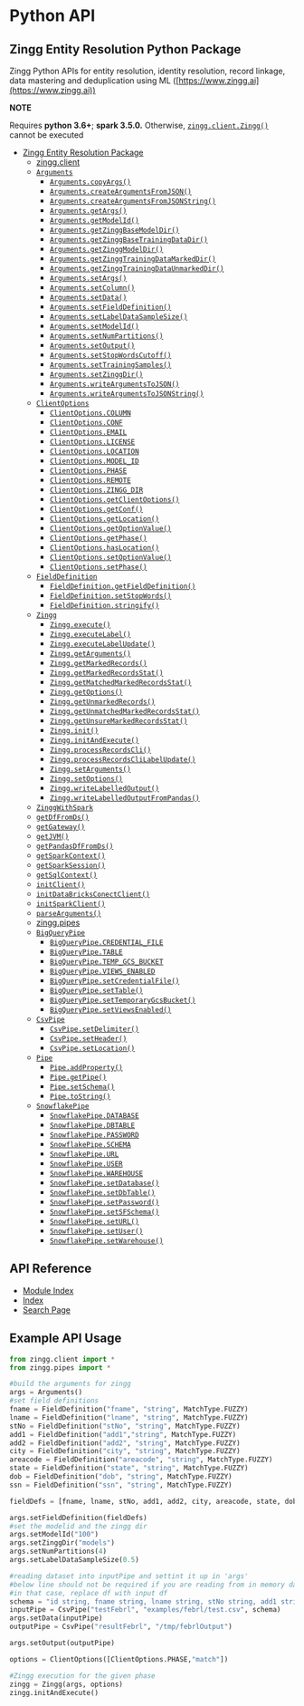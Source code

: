 # Python API

## Zingg Entity Resolution Python Package

Zingg Python APIs for entity resolution, identity resolution, record linkage, data mastering and deduplication using ML ([https://www.zingg.ai](https://www.zingg.ai))

**NOTE**

Requires **python 3.6+**; **spark 3.5.0.** Otherwise, [`zingg.client.Zingg()`](zingg.md#zingg.client.Zingg) cannot be executed

* [Zingg Entity Resolution Package](zingg.md)
  * [zingg.client](zingg.md#zingg-client)
  * [`Arguments`](zingg.md#zingg.client.Arguments)
    * [`Arguments.copyArgs()`](zingg.md#zingg.client.Arguments.copyArgs)
    * [`Arguments.createArgumentsFromJSON()`](zingg.md#zingg.client.Arguments.createArgumentsFromJSON)
    * [`Arguments.createArgumentsFromJSONString()`](zingg.md#zingg.client.Arguments.createArgumentsFromJSONString)
    * [`Arguments.getArgs()`](zingg.md#zingg.client.Arguments.getArgs)
    * [`Arguments.getModelId()`](zingg.md#zingg.client.Arguments.getModelId)
    * [`Arguments.getZinggBaseModelDir()`](zingg.md#zingg.client.Arguments.getZinggBaseModelDir)
    * [`Arguments.getZinggBaseTrainingDataDir()`](zingg.md#zingg.client.Arguments.getZinggBaseTrainingDataDir)
    * [`Arguments.getZinggModelDir()`](zingg.md#zingg.client.Arguments.getZinggModelDir)
    * [`Arguments.getZinggTrainingDataMarkedDir()`](zingg.md#zingg.client.Arguments.getZinggTrainingDataMarkedDir)
    * [`Arguments.getZinggTrainingDataUnmarkedDir()`](zingg.md#zingg.client.Arguments.getZinggTrainingDataUnmarkedDir)
    * [`Arguments.setArgs()`](zingg.md#zingg.client.Arguments.setArgs)
    * [`Arguments.setColumn()`](zingg.md#zingg.client.Arguments.setColumn)
    * [`Arguments.setData()`](zingg.md#zingg.client.Arguments.setData)
    * [`Arguments.setFieldDefinition()`](zingg.md#zingg.client.Arguments.setFieldDefinition)
    * [`Arguments.setLabelDataSampleSize()`](zingg.md#zingg.client.Arguments.setLabelDataSampleSize)
    * [`Arguments.setModelId()`](zingg.md#zingg.client.Arguments.setModelId)
    * [`Arguments.setNumPartitions()`](zingg.md#zingg.client.Arguments.setNumPartitions)
    * [`Arguments.setOutput()`](zingg.md#zingg.client.Arguments.setOutput)
    * [`Arguments.setStopWordsCutoff()`](zingg.md#zingg.client.Arguments.setStopWordsCutoff)
    * [`Arguments.setTrainingSamples()`](zingg.md#zingg.client.Arguments.setTrainingSamples)
    * [`Arguments.setZinggDir()`](zingg.md#zingg.client.Arguments.setZinggDir)
    * [`Arguments.writeArgumentsToJSON()`](zingg.md#zingg.client.Arguments.writeArgumentsToJSON)
    * [`Arguments.writeArgumentsToJSONString()`](zingg.md#zingg.client.Arguments.writeArgumentsToJSONString)
  * [`ClientOptions`](zingg.md#zingg.client.ClientOptions)
    * [`ClientOptions.COLUMN`](zingg.md#zingg.client.ClientOptions.COLUMN)
    * [`ClientOptions.CONF`](zingg.md#zingg.client.ClientOptions.CONF)
    * [`ClientOptions.EMAIL`](zingg.md#zingg.client.ClientOptions.EMAIL)
    * [`ClientOptions.LICENSE`](zingg.md#zingg.client.ClientOptions.LICENSE)
    * [`ClientOptions.LOCATION`](zingg.md#zingg.client.ClientOptions.LOCATION)
    * [`ClientOptions.MODEL_ID`](zingg.md#zingg.client.ClientOptions.MODEL\_ID)
    * [`ClientOptions.PHASE`](zingg.md#zingg.client.ClientOptions.PHASE)
    * [`ClientOptions.REMOTE`](zingg.md#zingg.client.ClientOptions.REMOTE)
    * [`ClientOptions.ZINGG_DIR`](zingg.md#zingg.client.ClientOptions.ZINGG\_DIR)
    * [`ClientOptions.getClientOptions()`](zingg.md#zingg.client.ClientOptions.getClientOptions)
    * [`ClientOptions.getConf()`](zingg.md#zingg.client.ClientOptions.getConf)
    * [`ClientOptions.getLocation()`](zingg.md#zingg.client.ClientOptions.getLocation)
    * [`ClientOptions.getOptionValue()`](zingg.md#zingg.client.ClientOptions.getOptionValue)
    * [`ClientOptions.getPhase()`](zingg.md#zingg.client.ClientOptions.getPhase)
    * [`ClientOptions.hasLocation()`](zingg.md#zingg.client.ClientOptions.hasLocation)
    * [`ClientOptions.setOptionValue()`](zingg.md#zingg.client.ClientOptions.setOptionValue)
    * [`ClientOptions.setPhase()`](zingg.md#zingg.client.ClientOptions.setPhase)
  * [`FieldDefinition`](zingg.md#zingg.client.FieldDefinition)
    * [`FieldDefinition.getFieldDefinition()`](zingg.md#zingg.client.FieldDefinition.getFieldDefinition)
    * [`FieldDefinition.setStopWords()`](zingg.md#zingg.client.FieldDefinition.setStopWords)
    * [`FieldDefinition.stringify()`](zingg.md#zingg.client.FieldDefinition.stringify)
  * [`Zingg`](zingg.md#zingg.client.Zingg)
    * [`Zingg.execute()`](zingg.md#zingg.client.Zingg.execute)
    * [`Zingg.executeLabel()`](zingg.md#zingg.client.Zingg.executeLabel)
    * [`Zingg.executeLabelUpdate()`](zingg.md#zingg.client.Zingg.executeLabelUpdate)
    * [`Zingg.getArguments()`](zingg.md#zingg.client.Zingg.getArguments)
    * [`Zingg.getMarkedRecords()`](zingg.md#zingg.client.Zingg.getMarkedRecords)
    * [`Zingg.getMarkedRecordsStat()`](zingg.md#zingg.client.Zingg.getMarkedRecordsStat)
    * [`Zingg.getMatchedMarkedRecordsStat()`](zingg.md#zingg.client.Zingg.getMatchedMarkedRecordsStat)
    * [`Zingg.getOptions()`](zingg.md#zingg.client.Zingg.getOptions)
    * [`Zingg.getUnmarkedRecords()`](zingg.md#zingg.client.Zingg.getUnmarkedRecords)
    * [`Zingg.getUnmatchedMarkedRecordsStat()`](zingg.md#zingg.client.Zingg.getUnmatchedMarkedRecordsStat)
    * [`Zingg.getUnsureMarkedRecordsStat()`](zingg.md#zingg.client.Zingg.getUnsureMarkedRecordsStat)
    * [`Zingg.init()`](zingg.md#zingg.client.Zingg.init)
    * [`Zingg.initAndExecute()`](zingg.md#zingg.client.Zingg.initAndExecute)
    * [`Zingg.processRecordsCli()`](zingg.md#zingg.client.Zingg.processRecordsCli)
    * [`Zingg.processRecordsCliLabelUpdate()`](zingg.md#zingg.client.Zingg.processRecordsCliLabelUpdate)
    * [`Zingg.setArguments()`](zingg.md#zingg.client.Zingg.setArguments)
    * [`Zingg.setOptions()`](zingg.md#zingg.client.Zingg.setOptions)
    * [`Zingg.writeLabelledOutput()`](zingg.md#zingg.client.Zingg.writeLabelledOutput)
    * [`Zingg.writeLabelledOutputFromPandas()`](zingg.md#zingg.client.Zingg.writeLabelledOutputFromPandas)
  * [`ZinggWithSpark`](zingg.md#zingg.client.ZinggWithSpark)
  * [`getDfFromDs()`](zingg.md#zingg.client.getDfFromDs)
  * [`getGateway()`](zingg.md#zingg.client.getGateway)
  * [`getJVM()`](zingg.md#zingg.client.getJVM)
  * [`getPandasDfFromDs()`](zingg.md#zingg.client.getPandasDfFromDs)
  * [`getSparkContext()`](zingg.md#zingg.client.getSparkContext)
  * [`getSparkSession()`](zingg.md#zingg.client.getSparkSession)
  * [`getSqlContext()`](zingg.md#zingg.client.getSqlContext)
  * [`initClient()`](zingg.md#zingg.client.initClient)
  * [`initDataBricksConectClient()`](zingg.md#zingg.client.initDataBricksConectClient)
  * [`initSparkClient()`](zingg.md#zingg.client.initSparkClient)
  * [`parseArguments()`](zingg.md#zingg.client.parseArguments)
  * [zingg.pipes](zingg.md#zingg-pipes)
  * [`BigQueryPipe`](zingg.md#zingg.pipes.BigQueryPipe)
    * [`BigQueryPipe.CREDENTIAL_FILE`](zingg.md#zingg.pipes.BigQueryPipe.CREDENTIAL\_FILE)
    * [`BigQueryPipe.TABLE`](zingg.md#zingg.pipes.BigQueryPipe.TABLE)
    * [`BigQueryPipe.TEMP_GCS_BUCKET`](zingg.md#zingg.pipes.BigQueryPipe.TEMP\_GCS\_BUCKET)
    * [`BigQueryPipe.VIEWS_ENABLED`](zingg.md#zingg.pipes.BigQueryPipe.VIEWS\_ENABLED)
    * [`BigQueryPipe.setCredentialFile()`](zingg.md#zingg.pipes.BigQueryPipe.setCredentialFile)
    * [`BigQueryPipe.setTable()`](zingg.md#zingg.pipes.BigQueryPipe.setTable)
    * [`BigQueryPipe.setTemporaryGcsBucket()`](zingg.md#zingg.pipes.BigQueryPipe.setTemporaryGcsBucket)
    * [`BigQueryPipe.setViewsEnabled()`](zingg.md#zingg.pipes.BigQueryPipe.setViewsEnabled)
  * [`CsvPipe`](zingg.md#zingg.pipes.CsvPipe)
    * [`CsvPipe.setDelimiter()`](zingg.md#zingg.pipes.CsvPipe.setDelimiter)
    * [`CsvPipe.setHeader()`](zingg.md#zingg.pipes.CsvPipe.setHeader)
    * [`CsvPipe.setLocation()`](zingg.md#zingg.pipes.CsvPipe.setLocation)
  * [`Pipe`](zingg.md#zingg.pipes.Pipe)
    * [`Pipe.addProperty()`](zingg.md#zingg.pipes.Pipe.addProperty)
    * [`Pipe.getPipe()`](zingg.md#zingg.pipes.Pipe.getPipe)
    * [`Pipe.setSchema()`](zingg.md#zingg.pipes.Pipe.setSchema)
    * [`Pipe.toString()`](zingg.md#zingg.pipes.Pipe.toString)
  * [`SnowflakePipe`](zingg.md#zingg.pipes.SnowflakePipe)
    * [`SnowflakePipe.DATABASE`](zingg.md#zingg.pipes.SnowflakePipe.DATABASE)
    * [`SnowflakePipe.DBTABLE`](zingg.md#zingg.pipes.SnowflakePipe.DBTABLE)
    * [`SnowflakePipe.PASSWORD`](zingg.md#zingg.pipes.SnowflakePipe.PASSWORD)
    * [`SnowflakePipe.SCHEMA`](zingg.md#zingg.pipes.SnowflakePipe.SCHEMA)
    * [`SnowflakePipe.URL`](zingg.md#zingg.pipes.SnowflakePipe.URL)
    * [`SnowflakePipe.USER`](zingg.md#zingg.pipes.SnowflakePipe.USER)
    * [`SnowflakePipe.WAREHOUSE`](zingg.md#zingg.pipes.SnowflakePipe.WAREHOUSE)
    * [`SnowflakePipe.setDatabase()`](zingg.md#zingg.pipes.SnowflakePipe.setDatabase)
    * [`SnowflakePipe.setDbTable()`](zingg.md#zingg.pipes.SnowflakePipe.setDbTable)
    * [`SnowflakePipe.setPassword()`](zingg.md#zingg.pipes.SnowflakePipe.setPassword)
    * [`SnowflakePipe.setSFSchema()`](zingg.md#zingg.pipes.SnowflakePipe.setSFSchema)
    * [`SnowflakePipe.setURL()`](zingg.md#zingg.pipes.SnowflakePipe.setURL)
    * [`SnowflakePipe.setUser()`](zingg.md#zingg.pipes.SnowflakePipe.setUser)
    * [`SnowflakePipe.setWarehouse()`](zingg.md#zingg.pipes.SnowflakePipe.setWarehouse)

## API Reference

* [Module Index](py-modindex.md)
* [Index](genindex.md)
* [Search Page](search.md)

## Example API Usage

```python
from zingg.client import *
from zingg.pipes import *

#build the arguments for zingg
args = Arguments()
#set field definitions
fname = FieldDefinition("fname", "string", MatchType.FUZZY)
lname = FieldDefinition("lname", "string", MatchType.FUZZY)
stNo = FieldDefinition("stNo", "string", MatchType.FUZZY)
add1 = FieldDefinition("add1","string", MatchType.FUZZY)
add2 = FieldDefinition("add2", "string", MatchType.FUZZY)
city = FieldDefinition("city", "string", MatchType.FUZZY)
areacode = FieldDefinition("areacode", "string", MatchType.FUZZY)
state = FieldDefinition("state", "string", MatchType.FUZZY)
dob = FieldDefinition("dob", "string", MatchType.FUZZY)
ssn = FieldDefinition("ssn", "string", MatchType.FUZZY)

fieldDefs = [fname, lname, stNo, add1, add2, city, areacode, state, dob, ssn]

args.setFieldDefinition(fieldDefs)
#set the modelid and the zingg dir
args.setModelId("100")
args.setZinggDir("models")
args.setNumPartitions(4)
args.setLabelDataSampleSize(0.5)

#reading dataset into inputPipe and settint it up in 'args'
#below line should not be required if you are reading from in memory dataset
#in that case, replace df with input df
schema = "id string, fname string, lname string, stNo string, add1 string, add2 string, city string, areacode string, state string, dob string, ssn  string"
inputPipe = CsvPipe("testFebrl", "examples/febrl/test.csv", schema)
args.setData(inputPipe)
outputPipe = CsvPipe("resultFebrl", "/tmp/febrlOutput")

args.setOutput(outputPipe)

options = ClientOptions([ClientOptions.PHASE,"match"])

#Zingg execution for the given phase
zingg = Zingg(args, options)
zingg.initAndExecute()
```
